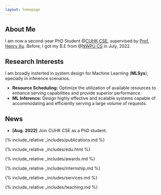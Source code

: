 ```yaml
---
layout: homepage
---
```


## About Me

I am now a second-year PhD Student @[CUHK CSE](https://www.cse.cuhk.edu.hk/), supervised by [Prof. Henry Xu](https://henryhxu.github.io/). Before, I got my B.E from @[NWPU CS](https://en.nwpu.edu.cn/) in July, 2022.

## Research Interests
  I am broadly insterted in system design for Machine Learning (**<autocolor>MLSys</autocolor>**), epecially in inference scenarios.
- **<autocolor>Resource Scheduling:</autocolor>** Optimize the utilization of available resources to enhance serving capabilities and provide superior performance.
- **<autocolor>ML Inference:</autocolor>** Design highly effective and scalable systems capable of accommodating and efficiently serving a large volume of requests.


## News

- **[Aug. 2022]** Join CUHK CSE as a PhD student.


{% include_relative _includes/publications.md %}

{% include_relative _includes/edu.html %}

{% include_relative _includes/awards.md %}


{% include_relative _includes/internship.md %}

{% include_relative _includes/services.md %}

{% include_relative _includes/teaching.md %}
